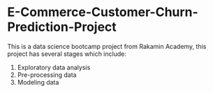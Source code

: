 # E-Commerce-Customer-Churn-Prediction-Project

This is a data science bootcamp project from Rakamin Academy, this project has several stages which include:
1. Exploratory data analysis
2. Pre-processing data
3. Modeling data
